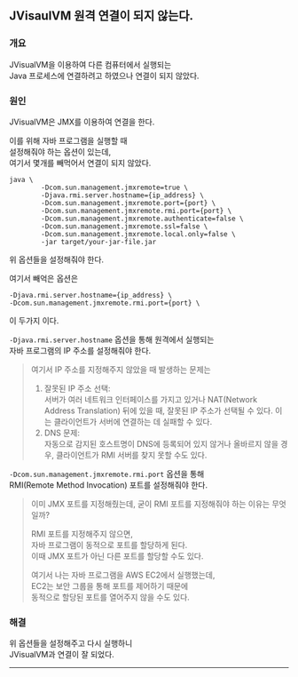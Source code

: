 ## JVisaulVM 원격 연결이 되지 않는다.

### 개요

JVisualVM을 이용하여 다른 컴퓨터에서 실행되는  
Java 프로세스에 연결하려고 하였으나 연결이 되지 않았다.

### 원인

JVisualVM은 JMX를 이용하여 연결을 한다.

이를 위해 자바 프로그램을 실행할 때  
설정해줘야 하는 옵션이 있는데,  
여기서 몇개를 빼먹어서 연결이 되지 않았다.

```shell
java \
        -Dcom.sun.management.jmxremote=true \
        -Djava.rmi.server.hostname={ip_address} \
        -Dcom.sun.management.jmxremote.port={port} \
        -Dcom.sun.management.jmxremote.rmi.port={port} \
        -Dcom.sun.management.jmxremote.authenticate=false \
        -Dcom.sun.management.jmxremote.ssl=false \
        -Dcom.sun.management.jmxremote.local.only=false \
        -jar target/your-jar-file.jar
```

위 옵션들을 설정해줘야 한다.

여기서 빼억은 옵션은  
```shell
-Djava.rmi.server.hostname={ip_address} \
-Dcom.sun.management.jmxremote.rmi.port={port} \
```

이 두가지 이다.

`-Djava.rmi.server.hostname` 옵션을 통해 원격에서 실행되는  
자바 프로그램의 IP 주소를 설정해줘야 한다.

> 여기서 IP 주소를 지정해주지 않았을 때 발생하는 문제는
> 
> 1. 잘못된 IP 주소 선택:  
>    서버가 여러 네트워크 인터페이스를 가지고 있거나 NAT(Network Address Translation) 뒤에 있을 때, 잘못된 IP 주소가 선택될 수 있다. 이는 클라이언트가 서버에 연결하는 데 실패할 수 있다.
> 2. DNS 문제:  
>    자동으로 감지된 호스트명이 DNS에 등록되어 있지 않거나 올바르지 않을 경우, 클라이언트가 RMI 서버를 찾지 못할 수도 있다.

`-Dcom.sun.management.jmxremote.rmi.port` 옵션을 통해  
RMI(Remote Method Invocation) 포트를 설정해줘야 한다.

> 이미 JMX 포트를 지정해줬는데, 굳이 RMI 포트를 지정해줘야 하는 이유는 무엇일까?
> 
> RMI 포트를 지정해주지 않으면,  
> 자바 프로그램이 동적으로 포트를 할당하게 된다.  
> 이때 JMX 포트가 아닌 다른 포트를 할당할 수도 있다.
> 
> 여기서 나는 자바 프로그램을 AWS EC2에서 실행했는데,  
> EC2는 보안 그룹을 통해 포트를 제어하기 때문에  
> 동적으로 할당된 포트를 열어주지 않을 수도 있다.

### 해결

위 옵션들을 설정해주고 다시 실행하니  
JVisualVM과 연결이 잘 되었다.

---